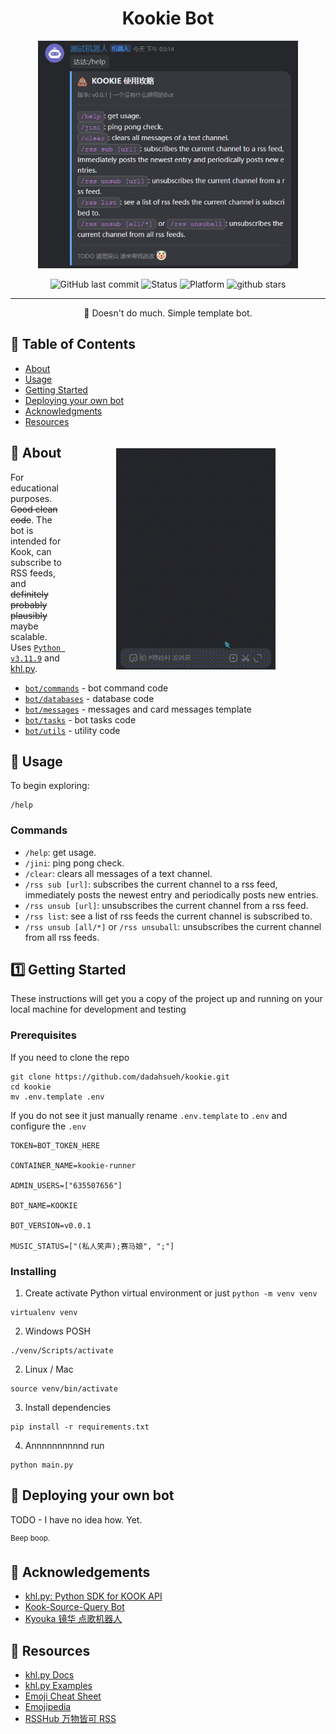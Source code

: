 <h1 align="center">Kookie Bot</h1>
<p align="center">
  <img src="/images/screenshot.jpg" style="width: auto; height: 364px;">
</p>
<div align="center">

![GitHub last commit](https://img.shields.io/github/last-commit/dadahsueh/kookie?logo=github&style=for-the-badge)
![Status](https://img.shields.io/badge/status-active-success.svg?style=for-the-badge)
![Platform](https://img.shields.io/badge/platform-kook-green?style=for-the-badge)
![github stars](https://img.shields.io/github/stars/dadahsueh/kookie?style=for-the-badge)

</div>

---

<p align="center"> 🤖 Doesn't do much. Simple template bot.
  <br> 
</p>

## 📝 Table of Contents


- [About](#about)
- [Usage](#usage)
- [Getting Started](#getting_started)
- [Deploying your own bot](#deployment)
- [Acknowledgments](#acknowledgement)
- [Resources](#resources)

<img src="/images/in_action.gif" align="right" style="width: auto; height: 354px;padding: 20px 80px 0px 80px;">

## 🧐 About <a name = "about"></a>

For educational purposes. ~~Good clean code~~. The bot is intended for Kook, can subscribe to RSS feeds, and ~~definitely~~ ~~probably~~ ~~plausibly~~ maybe scalable. Uses [`Python v3.11.9`](https://www.python.org/downloads/)
and [khl.py](https://github.com/TWT233/khl.py). 
- [`bot/commands`](bot/commands) - bot command code
- [`bot/databases`](bot/databases) - database code
- [`bot/messages`](bot/messages) - messages and card messages template
- [`bot/tasks`](bot/tasks) - bot tasks code
- [`bot/utils`](bot/utils) - utility code

## 🎈 Usage <a name = "usage"></a>

To begin exploring:

```
/help
```

### Commands

- `/help`: get usage.
- `/jini`: ping pong check.
- `/clear`: clears all messages of a text channel.
- `/rss sub [url]`: subscribes the current channel to a rss feed, immediately posts the newest entry and periodically
  posts new entries.
- `/rss unsub [url]`: unsubscribes the current channel from a rss feed.
- `/rss list`: see a list of rss feeds the current channel is subscribed to.
- `/rss unsub [all/*]` or `/rss unsuball`: unsubscribes the current channel from all rss feeds.

## 1️⃣ Getting Started <a name = "getting_started"></a>

These instructions will get you a copy of the project up and running on your local machine for development and testing

### Prerequisites

If you need to clone the repo

```
git clone https://github.com/dadahsueh/kookie.git
cd kookie
mv .env.template .env
```

If you do not see it just manually rename `.env.template` to `.env` and configure the `.env`

```
TOKEN=BOT_TOKEN_HERE

CONTAINER_NAME=kookie-runner

ADMIN_USERS=["635507656"]

BOT_NAME=KOOKIE

BOT_VERSION=v0.0.1

MUSIC_STATUS=["(私人笑声);赛马娘", ";"]
```

### Installing

1. Create activate Python virtual environment or just `python -m venv venv`

```
virtualenv venv
```

2. Windows POSH

```
./venv/Scripts/activate
```

2. Linux / Mac

```
source venv/bin/activate
```

3. Install dependencies

```
pip install -r requirements.txt
```

4. Annnnnnnnnnd run

```
python main.py
```

## 🚀 Deploying your own bot <a name = "deployment"></a>

TODO - I have no idea how. Yet.

<sup>Beep boop.</sup>

## 🎉 Acknowledgements <a name = "acknowledgement"></a>

- [khl.py: Python SDK for KOOK API](https://github.com/TWT233/khl.py)
- [Kook-Source-Query Bot](https://github.com/NyaaaDoge/kook-source-query)
- [Kyouka 镜华 点歌机器人](https://github.com/shuyangzhang/Kyouka/)

## 💭 Resources <a name = "resources"></a>

- [khl.py Docs](https://khl-py.eu.org/)
- [khl.py Examples](https://github.com/TWT233/khl.py/blob/main/example/README.md)
- [Emoji Cheat Sheet](https://www.webfx.com/tools/emoji-cheat-sheet/)
- [Emojipedia](https://emojipedia.org/)
- [RSSHub 万物皆可 RSS](https://docs.rsshub.app/zh/)
